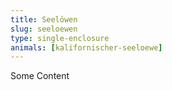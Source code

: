```yaml
---
title: Seelöwen
slug: seeloewen
type: single-enclosure
animals: [kalifornischer-seeloewe]
---
```

Some Content
